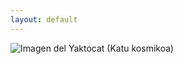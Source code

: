```yaml
---
layout: default
---
```


![Imagen del Yaktocat](https://octodex.github.com/images/yaktocat.png) (Katu kosmikoa)
<br>


